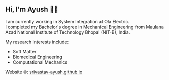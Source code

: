 ## Hi, I'm Ayush 👋🏽
I am currently working in System Integration at Ola Electric. <br>
I completed my Bachelor's degree in Mechanical Engineering from Maulana Azad National Institute of Technology Bhopal (NIT-B), India. <br>

My research interests include:
- Soft Matter
- Biomedical Engineering
- Computational Mechanics

Website 🌐: <a href="https://srivastav-ayush.github.io/">srivastav-ayush.github.io</a> <br>


